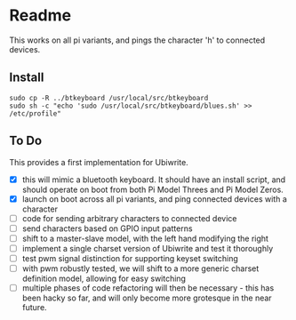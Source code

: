 # Readme

This works on all pi variants, and pings the character 'h' to connected devices.

## Install
```
sudo cp -R ../btkeyboard /usr/local/src/btkeyboard
sudo sh -c "echo 'sudo /usr/local/src/btkeyboard/blues.sh' >> /etc/profile"
```

## To Do

This provides a first implementation for Ubiwrite.

- [x] this will mimic a bluetooth keyboard. It should have an install script, and should operate on boot from both Pi Model Threes and Pi Model Zeros.
- [x] launch on boot across all pi variants, and ping connected devices with a character
- [ ] code for sending arbitrary characters to connected device
- [ ] send characters based on GPIO input patterns
- [ ] shift to a master-slave model, with the left hand modifying the right
- [ ] implement a single charset version of Ubiwrite and test it thoroughly
- [ ] test pwm signal distinction for supporting keyset switching
- [ ] with pwm robustly tested, we will shift to a more generic charset definition model, allowing for easy switching
- [ ] multiple phases of code refactoring will then be necessary - this has been hacky so far, and will only become more grotesque in the near future.
